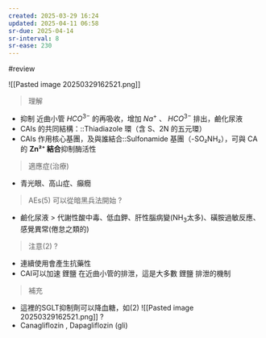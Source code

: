 ```yaml
---
created: 2025-03-29 16:24
updated: 2025-04-11 06:58
sr-due: 2025-04-14
sr-interval: 8
sr-ease: 230
---
```


#review 

![[Pasted image 20250329162521.png]]


>理解

- 抑制 近曲小管 $HCO^{3-}$ 的再吸收，增加 $Na^+$ 、 $HCO^{3-}$ 排出，鹼化尿液
- CAIs 的共同結構：::Thiadiazole 環（含 S、2N 的五元環） <!--SR:!2025-04-09,3,250-->
- CAIs 作用核心基團，及與誰結合::Sulfonamide 基團（-SO₂NH₂），可與 CA 的 **Zn²⁺ 結合**抑制酶活性 <!--SR:!2025-04-09,3,250-->

> 適應症(治療)

- 青光眼、高山症、癲癇

> AEs(5) 可以從暗黑兵法開始
?
- 鹼化尿液 > 代謝性酸中毒、低血鉀、肝性腦病變(NH$_3$太多)、磺胺過敏反應、感覺異常(倦怠之類的) 


> 注意(2)
?
- 連續使用會產生抗藥性
- CAI可以加速 鋰鹽 在近曲小管的排泄，這是大多數 鋰鹽 排泄的機制 

> 補充

- 這裡的SGLT抑制劑可以降血糖，如(2)
![[Pasted image 20250329162521.png]]
?
- Canagliflozin , Dapagliflozin (gli) <!--SR:!2025-04-07,1,210-->